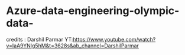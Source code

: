 # Azure-data-engineering-olympic-data-

credits : Darshil Parmar YT:https://www.youtube.com/watch?v=IaA9YNlg5hM&t=3628s&ab_channel=DarshilParmar
